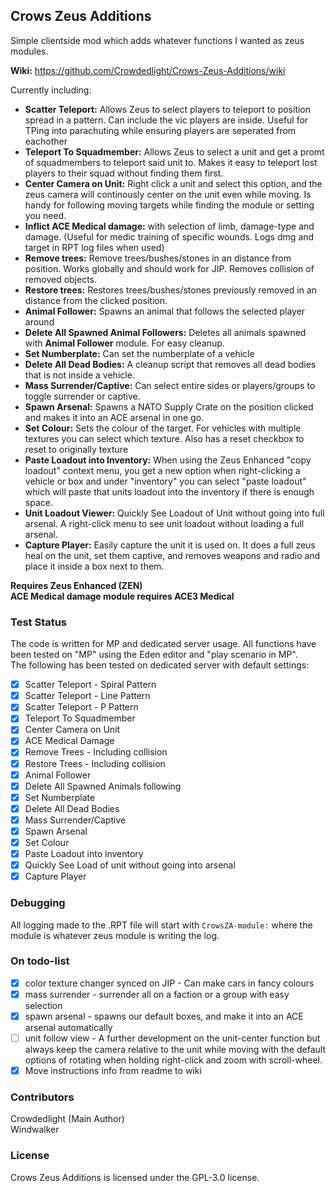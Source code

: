 ## Crows Zeus Additions

Simple clientside mod which adds whatever functions I wanted as zeus modules.

**Wiki:** https://github.com/Crowdedlight/Crows-Zeus-Additions/wiki

Currently including:

* **Scatter Teleport:** Allows Zeus to select players to teleport to position spread in a pattern. Can include the vic players are inside. Useful for TPing into parachuting while ensuring players are seperated from eachother 
* **Teleport To Squadmember:** Allows Zeus to select a unit and get a promt of squadmembers to teleport said unit to. Makes it easy to teleport lost players to their squad without finding them first. 
* **Center Camera on Unit:** Right click a unit and select this option, and the zeus camera will continously center on the unit even while moving. Is handy for following moving targets while finding the module or setting you need.
* **Inflict ACE Medical damage:** with selection of limb, damage-type and damage. (Useful for medic training of specific wounds. Logs dmg and target in RPT log files when used)
* **Remove trees:** Remove trees/bushes/stones in an distance from position. Works globally and should work for JIP. Removes collision of removed objects.
* **Restore trees:** Restores trees/bushes/stones previously removed in an distance from the clicked position.
* **Animal Follower:** Spawns an animal that follows the selected player around
* **Delete All Spawned Animal Followers:** Deletes all animals spawned with **Animal Follower** module. For easy cleanup.
* **Set Numberplate:** Can set the numberplate of a vehicle
* **Delete All Dead Bodies:** A cleanup script that removes all dead bodies that is not inside a vehicle.
* **Mass Surrender/Captive:** Can select entire sides or players/groups to toggle surrender or captive. 
* **Spawn Arsenal:** Spawns a NATO Supply Crate on the position clicked and makes it into an ACE arsenal in one go. 
* **Set Colour:** Sets the colour of the target. For vehicles with multiple textures you can select which texture. Also has a reset checkbox to reset to originally texture
* **Paste Loadout into Inventory:** When using the Zeus Enhanced "copy loadout" context menu, you get a new option when right-clicking a vehicle or box and under "inventory" you can select "paste loadout" which will paste that units loadout into the inventory if there is enough space. 
* **Unit Loadout Viewer:** Quickly See Loadout of Unit without going into full arsenal. A right-click menu to see unit loadout without loading a full arsenal.  
* **Capture Player:** Easily capture the unit it is used on. It does a full zeus heal on the unit, set them captive, and removes weapons and radio and place it inside a box next to them.

**Requires Zeus Enhanced (ZEN)**  
**ACE Medical damage module requires ACE3 Medical**  

### Test Status
The code is written for MP and dedicated server usage. All functions have been tested on "MP" using the Eden editor and "play scenario in MP".    
The following has been tested on dedicated server with default settings:

- [X] Scatter Teleport - Spiral Pattern
- [X] Scatter Teleport - Line Pattern
- [X] Scatter Teleport - P Pattern
- [X] Teleport To Squadmember
- [X] Center Camera on Unit
- [X] ACE Medical Damage
- [X] Remove Trees - Including collision
- [X] Restore Trees - Including collision
- [X] Animal Follower
- [X] Delete All Spawned Animals following 
- [X] Set Numberplate
- [X] Delete All Dead Bodies
- [X] Mass Surrender/Captive
- [X] Spawn Arsenal
- [X] Set Colour
- [X] Paste Loadout into inventory
- [X] Quickly See Load of unit without going into arsenal 
- [X] Capture Player  

### Debugging
All logging made to the .RPT file will start with ``CrowsZA-module:`` where the module is whatever zeus module is writing the log.

### On todo-list
- [X] color texture changer synced on JIP - Can make cars in fancy colours
- [X] mass surrender - surrender all on a faction or a group with easy selection
- [X] spawn arsenal - spawns our default boxes, and make it into an ACE arsenal automatically
- [ ] unit follow view - A further development on the unit-center function but always keep the camera relative to the unit while moving with the default options of rotating when holding right-click and zoom with scroll-wheel.
- [X] Move instructions info from readme to wiki

### Contributors
Crowdedlight (Main Author)  
Windwalker  

### License
Crows Zeus Additions is licensed under the GPL-3.0 license.


